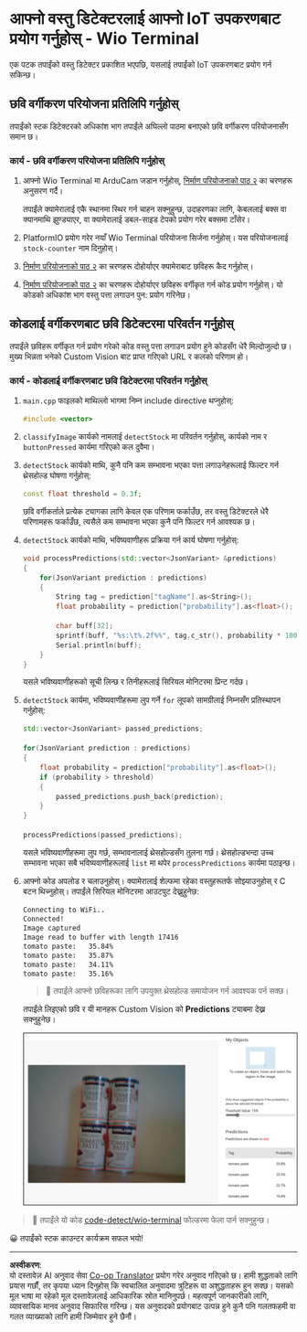 <!--
CO_OP_TRANSLATOR_METADATA:
{
  "original_hash": "4cf1421420a6fab9ab4f2c391bd523b7",
  "translation_date": "2025-08-27T09:59:22+00:00",
  "source_file": "5-retail/lessons/2-check-stock-device/wio-terminal-object-detector.md",
  "language_code": "ne"
}
-->
# आफ्नो वस्तु डिटेक्टरलाई आफ्नो IoT उपकरणबाट प्रयोग गर्नुहोस् - Wio Terminal

एक पटक तपाईंको वस्तु डिटेक्टर प्रकाशित भएपछि, यसलाई तपाईंको IoT उपकरणबाट प्रयोग गर्न सकिन्छ।

## छवि वर्गीकरण परियोजना प्रतिलिपि गर्नुहोस्

तपाईंको स्टक डिटेक्टरको अधिकांश भाग तपाईंले अघिल्लो पाठमा बनाएको छवि वर्गीकरण परियोजनासँग समान छ।

### कार्य - छवि वर्गीकरण परियोजना प्रतिलिपि गर्नुहोस्

1. आफ्नो Wio Terminal मा ArduCam जडान गर्नुहोस्, [निर्माण परियोजनाको पाठ २](../../../4-manufacturing/lessons/2-check-fruit-from-device/wio-terminal-camera.md#task---connect-the-camera) का चरणहरू अनुसरण गर्दै।

    तपाईंले क्यामेरालाई एकै स्थानमा स्थिर गर्न चाहन सक्नुहुन्छ, उदाहरणका लागि, केबललाई बक्स वा क्यानमाथि झुण्ड्याएर, वा क्यामेरालाई डबल-साइड टेपको प्रयोग गरेर बक्समा टाँसेर।

1. PlatformIO प्रयोग गरेर नयाँ Wio Terminal परियोजना सिर्जना गर्नुहोस्। यस परियोजनालाई `stock-counter` नाम दिनुहोस्।

1. [निर्माण परियोजनाको पाठ २](../../../4-manufacturing/lessons/2-check-fruit-from-device/README.md#task---capture-an-image-using-an-iot-device) का चरणहरू दोहोर्याएर क्यामेराबाट छविहरू कैद गर्नुहोस्।

1. [निर्माण परियोजनाको पाठ २](../../../4-manufacturing/lessons/2-check-fruit-from-device/README.md#task---classify-images-from-your-iot-device) का चरणहरू दोहोर्याएर छविहरू वर्गीकृत गर्न कोड प्रयोग गर्नुहोस्। यो कोडको अधिकांश भाग वस्तु पत्ता लगाउन पुन: प्रयोग गरिनेछ।

## कोडलाई वर्गीकरणबाट छवि डिटेक्टरमा परिवर्तन गर्नुहोस्

तपाईंले छविहरू वर्गीकृत गर्न प्रयोग गरेको कोड वस्तु पत्ता लगाउन प्रयोग हुने कोडसँग धेरै मिल्दोजुल्दो छ। मुख्य भिन्नता भनेको Custom Vision बाट प्राप्त गरिएको URL र कलको परिणाम हो।

### कार्य - कोडलाई वर्गीकरणबाट छवि डिटेक्टरमा परिवर्तन गर्नुहोस्

1. `main.cpp` फाइलको माथिल्लो भागमा निम्न include directive थप्नुहोस्:

    ```cpp
    #include <vector>
    ```

1. `classifyImage` कार्यको नामलाई `detectStock` मा परिवर्तन गर्नुहोस्, कार्यको नाम र `buttonPressed` कार्यमा गरिएको कल दुवैमा।

1. `detectStock` कार्यको माथि, कुनै पनि कम सम्भावना भएका पत्ता लगाउनेहरूलाई फिल्टर गर्न थ्रेसहोल्ड घोषणा गर्नुहोस्:

    ```cpp
    const float threshold = 0.3f;
    ```

    छवि वर्गीकर्ताले प्रत्येक ट्यागका लागि केवल एक परिणाम फर्काउँछ, तर वस्तु डिटेक्टरले धेरै परिणामहरू फर्काउँछ, त्यसैले कम सम्भावना भएका कुनै पनि फिल्टर गर्न आवश्यक छ।

1. `detectStock` कार्यको माथि, भविष्यवाणीहरू प्रक्रिया गर्न कार्य घोषणा गर्नुहोस्:

    ```cpp
    void processPredictions(std::vector<JsonVariant> &predictions)
    {
        for(JsonVariant prediction : predictions)
        {
            String tag = prediction["tagName"].as<String>();
            float probability = prediction["probability"].as<float>();
    
            char buff[32];
            sprintf(buff, "%s:\t%.2f%%", tag.c_str(), probability * 100.0);
            Serial.println(buff);
        }
    }
    ```

    यसले भविष्यवाणीहरूको सूची लिन्छ र तिनीहरूलाई सिरियल मोनिटरमा प्रिन्ट गर्दछ।

1. `detectStock` कार्यमा, भविष्यवाणीहरूमा लुप गर्ने `for` लूपको सामग्रीलाई निम्नसँग प्रतिस्थापन गर्नुहोस्:

    ```cpp
    std::vector<JsonVariant> passed_predictions;

    for(JsonVariant prediction : predictions) 
    {
        float probability = prediction["probability"].as<float>();
        if (probability > threshold)
        {
            passed_predictions.push_back(prediction);
        }
    }

    processPredictions(passed_predictions);
    ```

    यसले भविष्यवाणीहरूमा लुप गर्छ, सम्भावनालाई थ्रेसहोल्डसँग तुलना गर्छ। थ्रेसहोल्डभन्दा उच्च सम्भावना भएका सबै भविष्यवाणीहरूलाई `list` मा थपेर `processPredictions` कार्यमा पठाइन्छ।

1. आफ्नो कोड अपलोड र चलाउनुहोस्। क्यामेरालाई शेल्फमा रहेका वस्तुहरूतर्फ सोझ्याउनुहोस् र C बटन थिच्नुहोस्। तपाईंले सिरियल मोनिटरमा आउटपुट देख्नुहुनेछ:

    ```output
    Connecting to WiFi..
    Connected!
    Image captured
    Image read to buffer with length 17416
    tomato paste:   35.84%
    tomato paste:   35.87%
    tomato paste:   34.11%
    tomato paste:   35.16%
    ```

    > 💁 तपाईंले आफ्नो छविहरूका लागि उपयुक्त थ्रेसहोल्ड समायोजन गर्न आवश्यक पर्न सक्छ।

    तपाईंले लिइएको छवि र यी मानहरू Custom Vision को **Predictions** ट्याबमा देख्न सक्नुहुनेछ।

    ![शेल्फमा ४ वटा टमाटर पेस्टका क्यानहरू, जसमा ३५.८%, ३३.५%, २५.७% र १६.६% का भविष्यवाणीहरू छन्](../../../../../translated_images/custom-vision-stock-prediction.942266ab1bcca3410ecdf23643b9f5f570cfab2345235074e24c51f285777613.ne.png)

> 💁 तपाईंले यो कोड [code-detect/wio-terminal](../../../../../5-retail/lessons/2-check-stock-device/code-detect/wio-terminal) फोल्डरमा फेला पार्न सक्नुहुन्छ।

😀 तपाईंको स्टक काउन्टर कार्यक्रम सफल भयो!

---

**अस्वीकरण**:  
यो दस्तावेज़ AI अनुवाद सेवा [Co-op Translator](https://github.com/Azure/co-op-translator) प्रयोग गरेर अनुवाद गरिएको छ। हामी शुद्धताको लागि प्रयास गर्छौं, तर कृपया ध्यान दिनुहोस् कि स्वचालित अनुवादमा त्रुटिहरू वा अशुद्धताहरू हुन सक्छ। यसको मूल भाषा मा रहेको मूल दस्तावेज़लाई आधिकारिक स्रोत मानिनुपर्छ। महत्वपूर्ण जानकारीको लागि, व्यावसायिक मानव अनुवाद सिफारिस गरिन्छ। यस अनुवादको प्रयोगबाट उत्पन्न हुने कुनै पनि गलतफहमी वा गलत व्याख्याको लागि हामी जिम्मेवार हुने छैनौं।